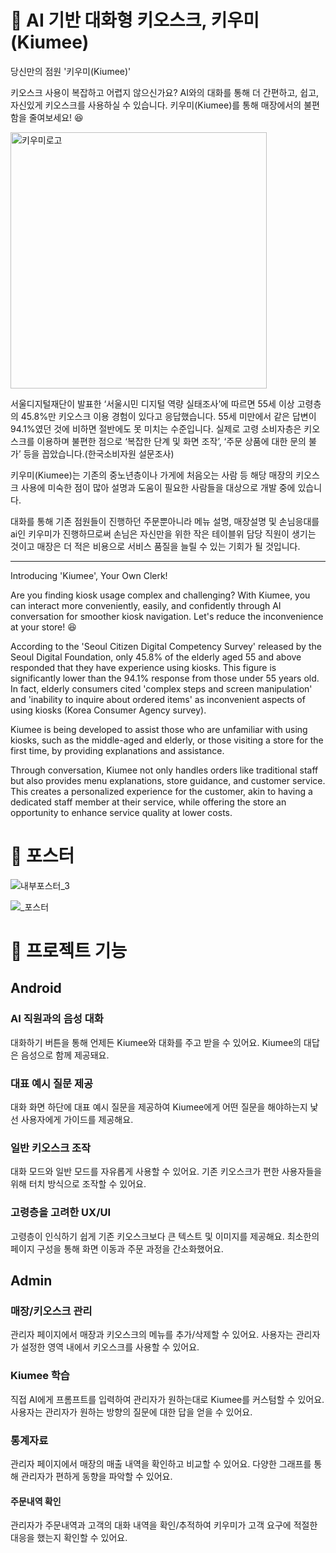# 🤖 AI 기반 대화형 키오스크, 키우미(Kiumee)

당신만의 점원 '키우미(Kiumee)'

키오스크 사용이 복잡하고 어렵지 않으신가요?
AI와의 대화를 통해 더 간편하고, 쉽고, 자신있게 키오스크를 사용하실 수 있습니다. 키우미(Kiumee)를 통해 매장에서의 불편함을 줄여보세요! 😆

<img width="410" alt="키우미로고" src="https://github.com/user-attachments/assets/fd6db9a9-37b7-48ad-acdf-d06dbf5b033e">

서울디지털재단이 발표한 ‘서울시민 디지털 역량 실태조사’에 따르면 55세 이상 고령층의 45.8%만 키오스크 이용 경험이 있다고 응답했습니다. 55세 미만에서 같은 답변이 94.1%였던 것에 비하면 절반에도 못 미치는 수준입니다. 실제로 고령 소비자층은 키오스크를 이용하며 불편한 점으로 ‘복잡한 단계 및 화면 조작’, ‘주문 상품에 대한 문의 불가’ 등을 꼽았습니다.(한국소비자원 설문조사)

키우미(Kiumee)는 기존의 중노년층이나 가게에 처음오는 사람 등 해당 매장의 키오스크 사용에 미숙한 점이 많아 설명과 도움이 필요한 사람들을 대상으로 개발 중에 있습니다.

대화를 통해 기존 점원들이 진행하던 주문뿐아니라 메뉴 설명, 매장설명 및 손님응대를 ai인 키우미가 진행하므로써 손님은 자신만을 위한 작은 테이블위 담당 직원이 생기는 것이고 매장은 더 적은 비용으로 서비스 품질을 늘릴 수 있는 기회가 될 것입니다.

---

Introducing 'Kiumee', Your Own Clerk!

Are you finding kiosk usage complex and challenging? With Kiumee, you can interact more conveniently, easily, and confidently through AI conversation for smoother kiosk navigation. Let's reduce the inconvenience at your store! 😆

According to the 'Seoul Citizen Digital Competency Survey' released by the Seoul Digital Foundation, only 45.8% of the elderly aged 55 and above responded that they have experience using kiosks. This figure is significantly lower than the 94.1% response from those under 55 years old. In fact, elderly consumers cited 'complex steps and screen manipulation' and 'inability to inquire about ordered items' as inconvenient aspects of using kiosks (Korea Consumer Agency survey).

Kiumee is being developed to assist those who are unfamiliar with using kiosks, such as the middle-aged and elderly, or those visiting a store for the first time, by providing explanations and assistance.

Through conversation, Kiumee not only handles orders like traditional staff but also provides menu explanations, store guidance, and customer service. This creates a personalized experience for the customer, akin to having a dedicated staff member at their service, while offering the store an opportunity to enhance service quality at lower costs.

# 🤖 포스터

![내부포스터_3](https://github.com/user-attachments/assets/5ce25863-af12-4bd4-8f3a-be7243606e35)

![_포스터](https://github.com/user-attachments/assets/69b07487-171c-40b7-8407-3fcda47b6395)

# 🤖 프로젝트 기능

## Android

### AI 직원과의 음성 대화
대화하기 버튼을 통해 언제든 Kiumee와 대화를 주고 받을 수 있어요. Kiumee의 대답은 음성으로 함께 제공돼요.

### 대표 예시 질문 제공
대화 화면 하단에 대표 예시 질문을 제공하여 Kiumee에게 어떤 질문을 해야하는지 낯선 사용자에게 가이드를 제공해요.

### 일반 키오스크 조작
대화 모드와 일반 모드를 자유롭게 사용할 수 있어요. 기존 키오스크가 편한 사용자들을 위해 터치 방식으로 조작할 수 있어요.

### 고령층을 고려한 UX/UI
고령층이 인식하기 쉽게 기존 키오스크보다 큰 텍스트 및 이미지를 제공해요. 최소한의 페이지 구성을 통해 화면 이동과 주문 과정을 간소화했어요.

## Admin

### 매장/키오스크 관리
관리자 페이지에서 매장과 키오스크의 메뉴를 추가/삭제할 수 있어요. 사용자는 관리자가 설정한 영역 내에서 키오스크를 사용할 수 있어요.

### Kiumee 학습
직접 AI에게 프롬프트를 입력하여 관리자가 원하는대로 Kiumee를 커스텀할 수 있어요. 사용자는 관리자가 원하는 방향의 질문에 대한 답을 얻을 수 있어요.

### 통계자료
관리자 페이지에서 매장의 매출 내역을 확인하고 비교할 수 있어요. 다양한 그래프를 통해 관리자가 편하게 동향을 파악할 수 있어요.

#### 주문내역 확인
관리자가 주문내역과 고객의 대화 내역을 확인/추적하여 키우미가 고객 요구에 적절한 대응을 했는지 확인할 수 있어요.

